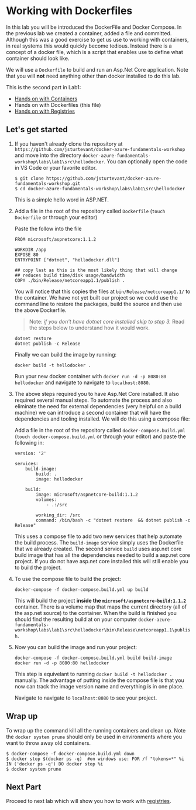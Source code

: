# Working with Dockerfiles

In this lab you will be introduced the DockerFile and Docker Compose.  In the previous lab we created a container, added a file and committed.  Although this was a good exercise to get us use to working with containers, in real systems this would quickly become tedious.  Instead there is a concept of a docker file, which is a script that enables use to define what container should look like.  

We will use a ```Dockerfile``` to build and run an Asp.Net Core application.  Note that you will **not** need anything other than docker installed to do this lab.

This is the second part in Lab1:

- [Hands on with Containers](Hands-on-with-containers.md)
- Hands on with Dockerfiles (this file)
- [Hands on with Registries](Hands-on-with-registries.md)

## Let's get started
1. If you haven't already clone ths repository at ```https://github.com/jsturtevant/docker-azure-fundamentals-workshop``` and move into the directory ```docker-azure-fundamentals-workshop\labs\lab1\src\hellodocker```.  You can optionally open the code in VS Code or your favorite editor.

    ``` 
    $ git clone https://github.com/jsturtevant/docker-azure-fundamentals-workshop.git
    $ cd docker-azure-fundamentals-workshop\labs\lab1\src\hellodocker
    ```

    This is a simple hello word in ASP.NET.  

2. Add a file in the root of the repository called ```Dockerfile``` (```touch Dockerfile``` or through your editor)
    
    Paste the follow into the file

    ```
    FROM microsoft/aspnetcore:1.1.2

    WORKDIR /app
    EXPOSE 80
    ENTRYPOINT ["dotnet", "hellodocker.dll"]

    ## copy last as this is the most likely thing that will change
    ## reduces build time/disk usage/bandwidth
    COPY ./bin/Release/netcoreapp1.1/publish .
    ```

    You will notice that this copies the files at ```bin/Release/netcoreapp1.1/``` to the container.  We have not yet built our project so we could use the command line to restore the packages, build the source and then use the above Dockerfile.
    
    > Note: *if you don't have dotnet core installed skip to step 3.*  Read the steps below to understand how it would work.
    
    ```
    dotnet restore
    dotnet publish -c Release
    ```  

    Finally we can build the image by running:

    ```
    docker build -t hellodocker .
    ```

    Run your new docker container with ```docker run -d -p 8080:80 hellodocker``` and navigate to navigate to ```localhost:8080```.

3. The above steps required you to have Asp.Net Core installed.  It also required several manual steps. To automate the process and also eliminate the need for external dependencies (very helpful on a build machine) we can introduce a second container that will have the dependencies and tooling installed.  We will do this using a compose file:

     Add a file in the root of the repository called ```docker-compose.build.yml``` (```touch docker-compose.build.yml``` or through your editor) and paste the following in:

    ```
    version: '2'

    services:
        build-image:
            build: .
            image: hellodocker

        build:
            image: microsoft/aspnetcore-build:1.1.2
            volumes:
                - .:/src

            working_dir: /src
            command: /bin/bash -c "dotnet restore  && dotnet publish -c Release"

    ```

    This uses a compose file to add two new services that help automate the build process.  The ```build-image``` service simply uses the Dockerfile that we already created.  The second service ```build``` uses asp.net core build image that has all the dependencies needed to build a asp.net core project. If you do not have asp.net core installed this will still enable you to build the project.

4. To use the compose file to build the project:

    ```
    docker-compose -f docker-compose.build.yml up build
    ```

    This will build the project **inside the ```microsoft/aspnetcore-build:1.1.2```** container.  There is a volume map that maps the current directory (all of the asp.net source) to the container.  When the build is finished you should find the resulting build at on your computer ```docker-azure-fundamentals-workshop\labs\lab1\src\hellodocker\bin\Release\netcoreapp1.1\publish```.  

5. Now you can build the image and run your project:

    ```
    docker-compose -f docker-compose.build.yml build build-image
    docker run -d -p 8080:80 hellodocker
    ```

    This step is equivelant to running ```docker build -t hellodocker .``` manually.  The advantage of putting inside the compose file is that you now can track the image version name and everything is in one place.

    Navigate to navigate to ```localhost:8080``` to see your project. 

## Wrap up
To wrap up the command kill all the running containers and clean up.  Note the ```docker system prune``` should only be used in environments where you want to throw away old containers.

```
$ docker-compose -f docker-compose.build.yml down
$ docker stop $(docker ps -q)  #on windows use: FOR /f "tokens=*" %i IN ('docker ps -q') DO docker stop %i
$ docker system prune
```

## Next Part 
Proceed to next lab which will show you how to work with [registries](Hands-on-with-registries.md).
